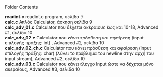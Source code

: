 
Folder Contents

<b>readint.c</b> readint.c program, σελίδα 9<br>
<b>calc.c</b> Απλός Calculator, άσκηση σελίδα 9<br>
<b>calc_adv_01.c</b> Calculator που δέχεται ακέραιους έως και 10^18, Advanced \#1, σελίδα 10<br>
<b>calc_adv_02.c</b> Calculator που κάνει πρόσθεση και αφαίρεση (input επιλογής πράξης: int) , Advanced \#2, σελίδα 10<br>
<b>calc_adv_02_ch.c</b> Calculator που κάνει πρόσθεση και αφαίρεση (input επιλογής πράξης: char) (λύνει το πρόβλημα του newline στην αρχή του input stream), Advanced \#2, σελίδα 10<br>
<b>calc_adv_03.c</b> Calculator που κάνει έλεγχο Input ώστε να δέχεται μόνο ακεραίους, Advanced \#3, σελίδα 10<br>
